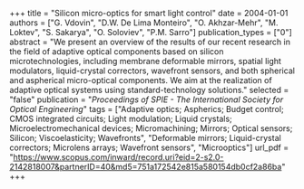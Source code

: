 +++
title = "Silicon micro-optics for smart light control"
date = 2004-01-01
authors = ["G. Vdovin", "D.W. De Lima Monteiro", "O. Akhzar-Mehr", "M. Loktev", "S. Sakarya", "O. Soloviev", "P.M. Sarro"]
publication_types = ["0"]
abstract = "We present an overview of the results of our recent research in the field of adaptive optical components based on silicon microtechnologies, including membrane deformable mirrors, spatial light modulators, liquid-crystal correctors, wavefront sensors, and both spherical and aspherical micro-optical components. We aim at the realization of adaptive optical systems using standard-technology solutions."
selected = "false"
publication = "*Proceedings of SPIE - The International Society for Optical Engineering*"
tags = ["Adaptive optics; Aspherics; Budget control; CMOS integrated circuits; Light modulation; Liquid crystals; Microelectromechanical devices; Micromachining; Mirrors; Optical sensors; Silicon; Viscoelasticity; Wavefronts", "Deformable mirrors; Liquid-crystal correctors; Microlens arrays; Wavefront sensors", "Microoptics"]
url_pdf = "https://www.scopus.com/inward/record.uri?eid=2-s2.0-2142818007&partnerID=40&md5=751a172542e815a580154db0cf2a86ba"
+++

